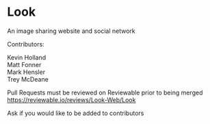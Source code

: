 # Look
An image sharing website and social network

Contributors:

Kevin Holland   
Matt Fonner  
Mark Hensler   
Trey McDeane

Pull Requests must be reviewed on Reviewable prior to being merged
https://reviewable.io/reviews/Look-Web/Look

Ask if you would like to be added to contributors
